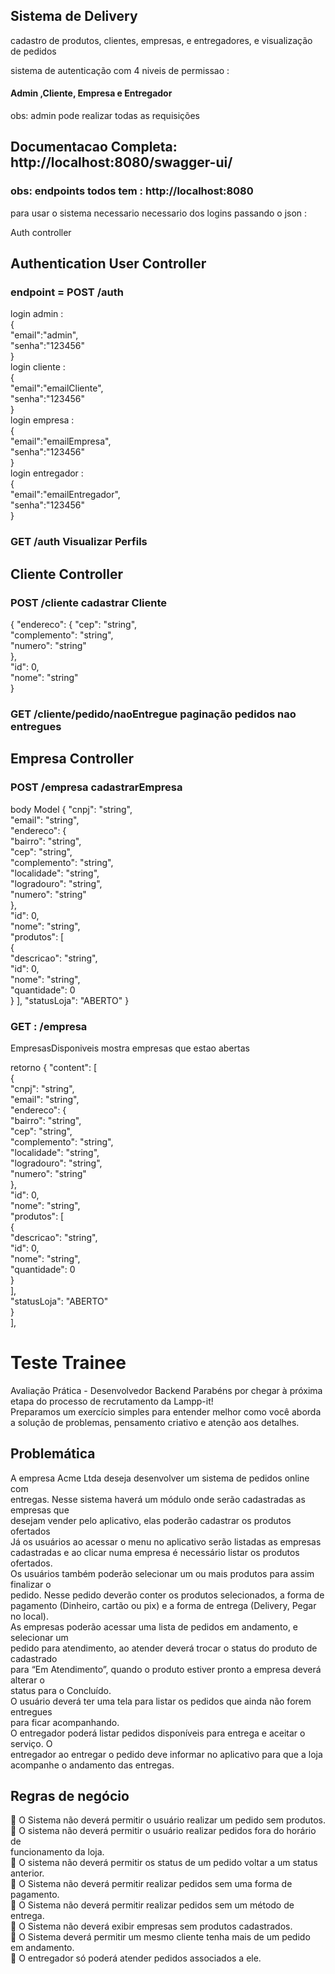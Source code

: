 

## Sistema de Delivery

cadastro de produtos, clientes, empresas, e entregadores, e visualização de pedidos

sistema de autenticação com 4 niveis de permissao : 
#### Admin ,Cliente, Empresa e Entregador  
obs: admin pode realizar todas as requisições

## Documentacao Completa: http://localhost:8080/swagger-ui/

### obs: endpoints todos tem : http://localhost:8080

para usar o sistema necessario necessario dos logins passando  o json : 

Auth controller
## Authentication User Controller

### endpoint =  POST /auth  

login admin :  
{  
"email":"admin",  
"senha":"123456"  
}  
login cliente :  
{  
"email":"emailCliente",  
"senha":"123456"  
}  
login empresa :   
{   
"email":"emailEmpresa",  
"senha":"123456"  
}  
login entregador :   
{    
"email":"emailEntregador",  
"senha":"123456"  
}  

### GET  ​/auth   Visualizar Perfils


## Cliente Controller

### POST​ /cliente  cadastrar Cliente

{
  "endereco": {
    "cep": "string",  
    "complemento": "string",  
    "numero": "string"  
  },  
  "id": 0,  
  "nome": "string"  
}  


### GET  /cliente/pedido/naoEntregue  paginação pedidos nao entregues


## Empresa Controller

### POST  ​/empresa  cadastrarEmpresa

body
Model
{
  "cnpj": "string",  
  "email": "string",  
  "endereco": {  
    "bairro": "string",  
    "cep": "string",  
    "complemento": "string",  
    "localidade": "string",  
    "logradouro": "string",  
    "numero": "string"  
  },  
  "id": 0,  
  "nome": "string",  
  "produtos": [  
    {  
      "descricao": "string",  
      "id": 0,  
      "nome": "string",   
      "quantidade": 0  
    }
  ],
  "statusLoja": "ABERTO"
}


### GET :  ​/empresa 
EmpresasDisponiveis mostra empresas que estao abertas

retorno 
{
  "content": [   
    {  
      "cnpj": "string",  
      "email": "string",  
      "endereco": {  
        "bairro": "string",  
        "cep": "string",  
        "complemento": "string",  
        "localidade": "string",  
        "logradouro": "string",  
        "numero": "string"  
      },  
      "id": 0,  
      "nome": "string",  
      "produtos": [  
        {  
          "descricao": "string",  
          "id": 0,  
          "nome": "string",  
          "quantidade": 0  
        }  
      ],  
      "statusLoja": "ABERTO"   
    }  
  ],  

# Teste Trainee

Avaliação Prática - Desenvolvedor Backend
Parabéns por chegar à próxima etapa do processo de recrutamento da Lampp-it!  
Preparamos um exercício simples para entender melhor como você aborda a solução 
de problemas, pensamento criativo e atenção aos detalhes.  

## Problemática  
A empresa Acme Ltda deseja desenvolver um sistema de pedidos online com  
entregas. Nesse sistema haverá um módulo onde serão cadastradas as empresas que  
desejam vender pelo aplicativo, elas poderão cadastrar os produtos ofertados   
Já os usuários ao acessar o menu no aplicativo serão listadas as empresas  
cadastradas e ao clicar numa empresa é necessário listar os produtos ofertados.  
Os usuários também poderão selecionar um ou mais produtos para assim finalizar o  
pedido. Nesse pedido deverão conter os produtos selecionados, a forma de  
pagamento (Dinheiro, cartão ou pix) e a forma de entrega (Delivery, Pegar no local).  
As empresas poderão acessar uma lista de pedidos em andamento, e selecionar um  
pedido para atendimento, ao atender deverá trocar o status do produto de cadastrado  
para “Em Atendimento”, quando o produto estiver pronto a empresa deverá alterar o  
status para o Concluído.   
O usuário deverá ter uma tela para listar os pedidos que ainda não forem entregues  
para ficar acompanhando.  
O entregador poderá listar pedidos disponíveis para entrega e aceitar o serviço. O  
entregador ao entregar o pedido deve informar no aplicativo para que a loja  
acompanhe o andamento das entregas.  

## Regras de negócio   
 O Sistema não deverá permitir o usuário realizar um pedido sem produtos.  
 O sistema não deverá permitir o usuário realizar pedidos fora do horário de  
funcionamento da loja.  
 O sistema não deverá permitir os status de um pedido voltar a um status anterior.  
 O Sistema não deverá permitir realizar pedidos sem uma forma de pagamento.  
 O Sistema não deverá permitir realizar pedidos sem um método de entrega.  
 O Sistema não deverá exibir empresas sem produtos cadastrados.  
 O Sistema deverá permitir um mesmo cliente tenha mais de um pedido em andamento.  
 O entregador só poderá atender pedidos associados a ele.  
